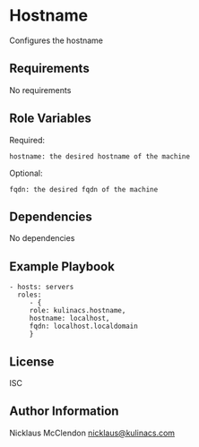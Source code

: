 Hostname
=========

Configures the hostname

Requirements
------------

No requirements

Role Variables
--------------

Required:

	hostname: the desired hostname of the machine

Optional:
	
	fqdn: the desired fqdn of the machine

Dependencies
------------

No dependencies

Example Playbook
----------------

    - hosts: servers
      roles:
         - { 
		 role: kulinacs.hostname,
		 hostname: localhost,
		 fqdn: localhost.localdomain
		 }

License
-------

ISC

Author Information
------------------

Nicklaus McClendon <nicklaus@kulinacs.com>
